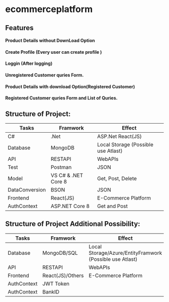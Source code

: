 # ecommerceplatform

## Features
#### Product Details without DownLoad Option
#### Create Profile (Every user can create profile )
#### Loggin (After logging)
#### Unregistered Customer quries Form.
#### Product Details with download Option(Registered Customer)
#### Registered Customer quries Form and List of Quries.

## Structure of Project:
|   Tasks     |   Framwork    |  Effect  |
|-----|--------|-------|
|C# |  .Net   | ASP.Net React(JS)
|Database | MongoDB | Local Storage (Possible use Atlast)
|API | RESTAPI | WebAPIs
|Test | Postman | JSON
|Model | VS C# & .NET Core 8   | Get, Post, Delete
|DataConversion |  BSON   |  JSON
|Frontend |  React(JS)   |  E-Commerce Platform
|AuthContext | ASP.NET Core 8  | Get and Post

## Structure of Project Additional Possibility:
|   Tasks     |   Framwork    |  Effect  |
|-----|--------|-------|
|Database | MongoDB/SQL | Local Storage/Azure/EntityFramwork (Possible use Atlast)
|API | RESTAPI | WebAPIs
|Frontend |  React(JS)/Others   |  E-Commerce Platform
|AuthContext | JWT Token  | 
|AuthContext | BankID  | 
